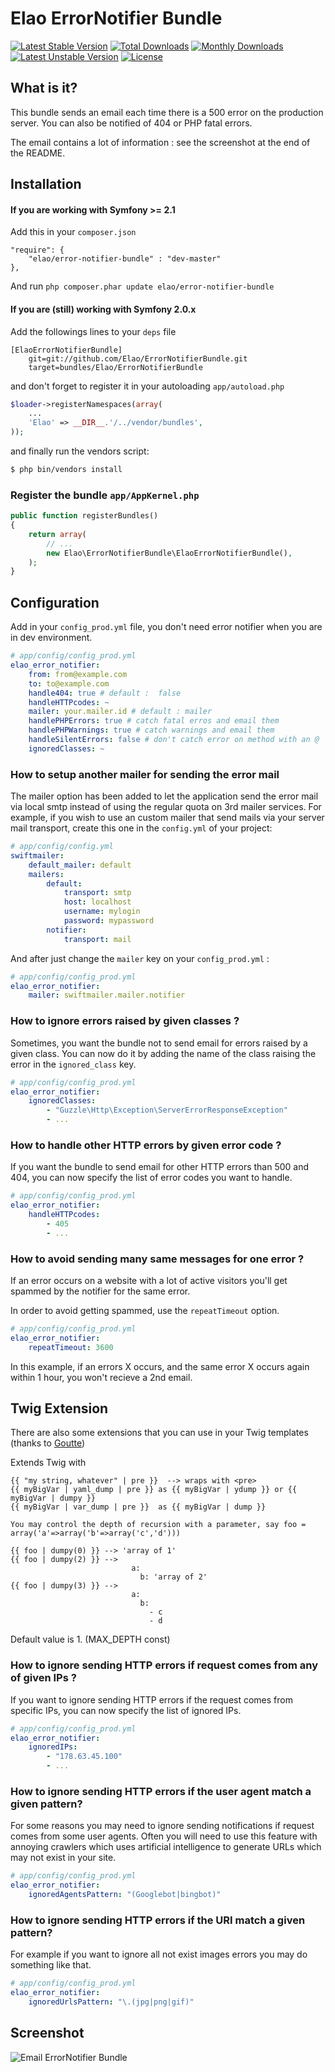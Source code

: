 # Elao ErrorNotifier Bundle

[![Latest Stable Version](https://poser.pugx.org/elao/error-notifier-bundle/v/stable)](https://packagist.org/packages/elao/error-notifier-bundle) 
[![Total Downloads](https://poser.pugx.org/elao/error-notifier-bundle/downloads)](https://packagist.org/packages/elao/error-notifier-bundle) 
[![Monthly Downloads](https://poser.pugx.org/elao/error-notifier-bundle/d/monthly)](https://packagist.org/packages/elao/error-notifier-bundle)
[![Latest Unstable Version](https://poser.pugx.org/elao/error-notifier-bundle/v/unstable)](https://packagist.org/packages/elao/error-notifier-bundle) 
[![License](https://poser.pugx.org/elao/error-notifier-bundle/license)](https://packagist.org/packages/elao/error-notifier-bundle)

## What is it?

This bundle sends an email each time there is a 500 error on the production server. You can also be notified of 404 or PHP fatal errors.

The email contains a lot of information : see the screenshot at the end of the README.

## Installation

#### If you are working with Symfony >= 2.1

Add this in your `composer.json`

    "require": {
        "elao/error-notifier-bundle" : "dev-master"
    },

And run `php composer.phar update elao/error-notifier-bundle`

#### If you are (still) working with Symfony 2.0.x

Add the followings lines to your `deps` file

    [ElaoErrorNotifierBundle]
        git=git://github.com/Elao/ErrorNotifierBundle.git
        target=bundles/Elao/ErrorNotifierBundle

and don't forget to register it in your autoloading `app/autoload.php`

```php
$loader->registerNamespaces(array(
    ...
    'Elao' => __DIR__.'/../vendor/bundles',
));
```

and finally run the vendors script:

```bash
$ php bin/vendors install
```

### Register the bundle `app/AppKernel.php`

```php
public function registerBundles()
{
    return array(
        // ...
        new Elao\ErrorNotifierBundle\ElaoErrorNotifierBundle(),
    );
}
```

## Configuration

Add in your `config_prod.yml` file, you don't need error notifier when you are in dev environment.

```yml
# app/config/config_prod.yml
elao_error_notifier:
    from: from@example.com
    to: to@example.com
    handle404: true # default :  false
    handleHTTPcodes: ~
    mailer: your.mailer.id # default : mailer
    handlePHPErrors: true # catch fatal erros and email them
    handlePHPWarnings: true # catch warnings and email them
    handleSilentErrors: false # don't catch error on method with an @
    ignoredClasses: ~
```

### How to setup another mailer for sending the error mail
The mailer option has been added to let the application send the error mail via local smtp instead of using the regular quota on 3rd mailer services.
For example, if you wish to use an custom mailer that send mails via your server mail transport, create this one in the `config.yml` of your project:
```yml
# app/config/config.yml
swiftmailer:
    default_mailer: default
    mailers:
        default:
            transport: smtp
            host: localhost
            username: mylogin
            password: mypassword
        notifier:
            transport: mail
```

And after just change the `mailer` key on your `config_prod.yml` :
```yml
# app/config/config_prod.yml
elao_error_notifier:
    mailer: swiftmailer.mailer.notifier
```

### How to ignore errors raised by given classes ?

Sometimes, you want the bundle not to send email for errors raised by a given class. You can now do it by adding the name of the class raising the error in the `ignored_class` key.

```yml
# app/config/config_prod.yml
elao_error_notifier:
    ignoredClasses:
        - "Guzzle\Http\Exception\ServerErrorResponseException"
        - ...
```

### How to handle other HTTP errors by given error code ?

If you want the bundle to send email for other HTTP errors than 500 and 404, you can now specify the list of error codes you want to handle.

```yml
# app/config/config_prod.yml
elao_error_notifier:
    handleHTTPcodes:
        - 405
        - ...
```

### How to avoid sending many same messages for one error ?

If an error occurs on a website with a lot of active visitors you'll get spammed by the notifier for the same error.

In order to avoid getting spammed, use the `repeatTimeout` option.

```yml
# app/config/config_prod.yml
elao_error_notifier:
    repeatTimeout: 3600
```

In this example, if an errors X occurs, and the same error X occurs again within 1 hour, you won't recieve a 2nd email.

## Twig Extension

There are also some extensions that you can use in your Twig templates (thanks to [Goutte](https://github.com/Goutte))

Extends Twig with

```twig
{{ "my string, whatever" | pre }}  --> wraps with <pre>
{{ myBigVar | yaml_dump | pre }} as {{ myBigVar | ydump }} or {{ myBigVar | dumpy }}
{{ myBigVar | var_dump | pre }}  as {{ myBigVar | dump }}

You may control the depth of recursion with a parameter, say foo = array('a'=>array('b'=>array('c','d')))

{{ foo | dumpy(0) }} --> 'array of 1'
{{ foo | dumpy(2) }} -->
                           a:
                             b: 'array of 2'
{{ foo | dumpy(3) }} -->
                           a:
                             b:
                               - c
                               - d
```

Default value is 1. (MAX_DEPTH const)

### How to ignore sending HTTP errors if request comes from any of given IPs ?

If you want to ignore sending HTTP errors if the request comes from specific IPs, you can now specify the list of ignored IPs.

```yml
# app/config/config_prod.yml
elao_error_notifier:
    ignoredIPs:
        - "178.63.45.100"
        - ...
```

### How to ignore sending HTTP errors if the user agent match a given pattern?

For some reasons you may need to ignore sending notifications if request comes from some user agents.
Often you will need to use this feature with annoying crawlers which uses artificial intelligence 
to generate URLs which may not exist in your site.

```yml
# app/config/config_prod.yml
elao_error_notifier:
    ignoredAgentsPattern: "(Googlebot|bingbot)"
```

### How to ignore sending HTTP errors if the URI match a given pattern?

For example if you want to ignore all not exist images errors you may do something like that.

```yml
# app/config/config_prod.yml
elao_error_notifier:
    ignoredUrlsPattern: "\.(jpg|png|gif)"
```

## Screenshot

![Email ErrorNotifier Bundle](http://i49.tinypic.com/2wck36e.png "Email ErrorNotifier Bundle")


